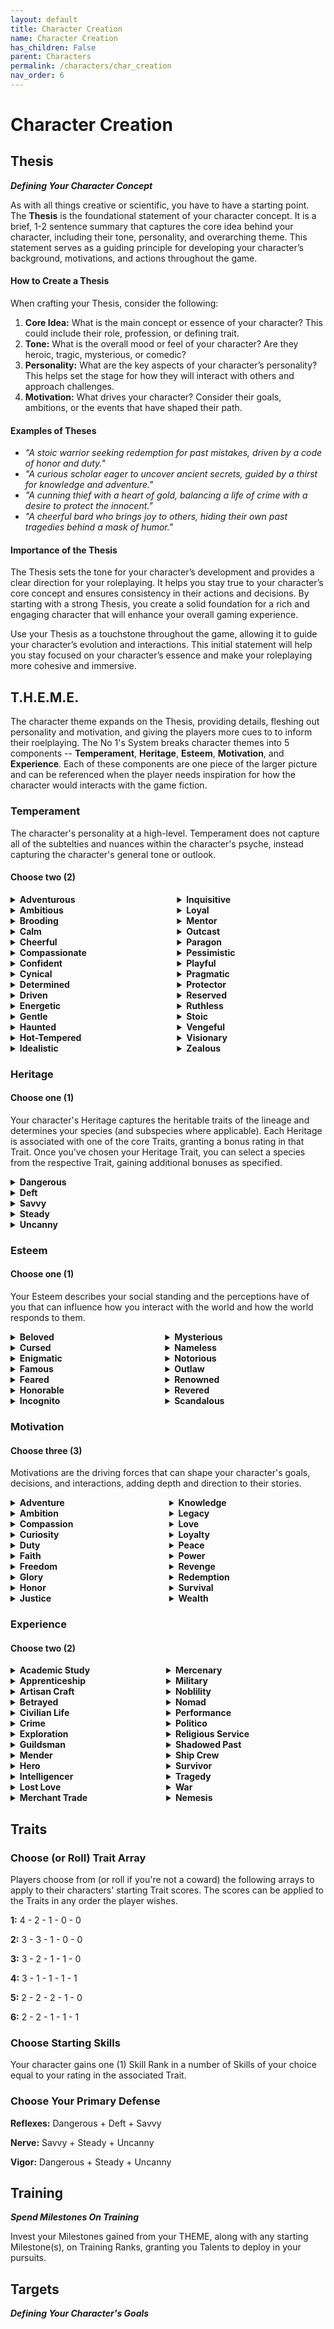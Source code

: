 ```yaml
---
layout: default
title: Character Creation
name: Character Creation
has_children: False
parent: Characters
permalink: /characters/char_creation
nav_order: 6
---
```


# Character Creation

## Thesis
***Defining Your Character Concept***

As with all things creative or scientific, you have to have a starting point. The **Thesis** is the foundational statement of your character concept. It is a brief, 1-2 sentence summary that captures the core idea behind your character, including their tone, personality, and overarching theme. This statement serves as a guiding principle for developing your character’s background, motivations, and actions throughout the game.

#### How to Create a Thesis

When crafting your Thesis, consider the following:

1. **Core Idea:** What is the main concept or essence of your character? This could include their role, profession, or defining trait.
2. **Tone:** What is the overall mood or feel of your character? Are they heroic, tragic, mysterious, or comedic?
3. **Personality:** What are the key aspects of your character’s personality? This helps set the stage for how they will interact with others and approach challenges.
4. **Motivation:** What drives your character? Consider their goals, ambitions, or the events that have shaped their path.

#### Examples of Theses

- *"A stoic warrior seeking redemption for past mistakes, driven by a code of honor and duty."*
- *"A curious scholar eager to uncover ancient secrets, guided by a thirst for knowledge and adventure."*
- *"A cunning thief with a heart of gold, balancing a life of crime with a desire to protect the innocent."*
- *"A cheerful bard who brings joy to others, hiding their own past tragedies behind a mask of humor."*

#### Importance of the Thesis

The Thesis sets the tone for your character’s development and provides a clear direction for your roleplaying. It helps you stay true to your character’s core concept and ensures consistency in their actions and decisions. By starting with a strong Thesis, you create a solid foundation for a rich and engaging character that will enhance your overall gaming experience.

Use your Thesis as a touchstone throughout the game, allowing it to guide your character’s evolution and interactions. This initial statement will help you stay focused on your character’s essence and make your roleplaying more cohesive and immersive.

## T.H.E.M.E.

The character theme expands on the Thesis, providing details, fleshing out personality and motivation, and giving the players more cues to to inform their roelplaying.  The No 1's System breaks character themes into 5 components -- **Temperament**, **Heritage**, **Esteem**, **Motivation**, and **Experience**.  Each of these components are one piece of the larger picture and can be referenced when the player needs inspiration for how the character would interacts with the game fiction.

### Temperament
The character's personality at a high-level.  Temperament does not capture all of the subtelties and nuances within the character's psyche, instead capturing the character's general tone or outlook.

#### Choose two (2)

<div class='row'>
<div class='column'>

<details>
<summary>
<strong>Adventurous</strong>
</summary>
<p>You crave excitement and new experiences, always seeking out the next adventure. Your adventurous spirit makes you bold and courageous, but it can also lead you into risky situations or make you restless.</p>
<p>Gain +1 Milestone.</p>
</details>

<details>
<summary>
<strong>Ambitious</strong>
</summary>
<p>You have a strong desire to succeed and achieve greatness. Your ambition drives you to constantly strive for improvement and excellence, but it can also lead to ruthless behavior or burnout.</p>
<p>Gain +1 Milestone.</p>
</details>

<details>
<summary>
<strong>Brooding</strong>
</summary>
<p>You are introspective and often lost in thought, with a tendency to focus on the darker aspects of life. Your brooding nature gives you depth and insight, but it can also make you seem moody or pessimistic.</p>
<p>Gain +1 Milestone.</p>
</details>

<details>
<summary>
<strong>Calm</strong>
</summary>
<p>You maintain a serene and composed demeanor, even in the face of adversity. Your calmness helps you think clearly and make rational decisions, earning you the trust and respect of others. However, your detachment can sometimes make you seem aloof or indifferent.</p>
<p>Gain +1 Milestone.</p>
</details>

<details>
<summary>
<strong>Cheerful</strong>
</summary>
<p>You have an optimistic and sunny disposition, always looking for the bright side of any situation. Your cheerfulness lifts the spirits of those around you, but some might find your relentless positivity naive or unrealistic.</p>
<p>Gain +1 Milestone.</p>
</details>

<details>
<summary>
<strong>Compassionate</strong>
</summary>
<p>You are deeply empathetic and caring, always seeking to help and support others. Your compassion makes you a beloved figure, but it can also lead you to neglect your own needs or be taken advantage of by others.</p>
<p>Gain +1 Milestone.</p>
</details>

<details>
<summary>
<strong>Confident</strong>
</summary>
<p>You have a strong belief in your abilities and judgments, always carrying yourself with assurance. Your confidence inspires others and helps you take decisive action, but it can also come off as arrogance.</p>
<p>Gain +1 Milestone.</p>
</details>

<details>
<summary>
<strong>Cynical</strong>
</summary>
<p>You have a skeptical and distrustful view of the world, always questioning others' motives. Your cynicism makes you shrewd and hard to deceive, but it can also make you seem jaded or negative.
Having seen the darker side of life, you no longer believe in the inherent goodness of people or institutions. Your cynicism makes you skeptical of others' motives and cautious in your actions. You rely on your sharp wit and keen perception to navigate through deceit and corruption.</p>
<p>Gain +1 Milestone.</p>
</details>

<details>
<summary>
<strong>Determined</strong>
</summary>
<p>You are resolute and unwavering in your goals, never giving up until you achieve what you set out to do. Your determination is inspiring, but your single-mindedness can sometimes make you inflexible or stubborn.</p>
<p>Gain +1 Milestone.</p>
</details>

<details>
<summary>
<strong>Driven</strong>
</summary>
<p>There is a particular goal or ambition that drives you relentlessly. Whether it's becoming the best at your craft, uncovering a great truth, or achieving power, this drive defines your actions. It gives you purpose and direction, but can also lead to obsession and burnout.</p>
<p>Gain +1 Milestone.</p>
</details>

<details>
<summary>
<strong>Energetic</strong>
</summary>
<p>You are full of life and vitality, always ready to take action and tackle challenges head-on. Your enthusiasm and drive inspire those around you, but your high energy can sometimes come off as impulsive or overwhelming.</p>
<p>Gain +1 Milestone.</p>
</details>

<details>
<summary>
<strong>Gentle</strong>
</summary>
<p>You are kind-hearted and mild-mannered, always treating others with kindness and respect. Your gentle nature makes you a calming presence, but it can also make you seem weak or easily taken advantage of.</p>
<p>Gain +1 Milestone.</p>
</details>

<details>
<summary>
<strong>Haunted</strong>
</summary>
<p>You are haunted by a past mistake that led to the suffering or death of innocents. This ghost from your past drives you to seek redemption, striving to right the wrongs and protect the innocent at all costs, even if it means putting yourself in harm's way.</p>
<p>Gain +1 Milestone.</p>
</details>

<details>
<summary>
<strong>Hot-Tempered</strong>
</summary>
<p>You are quick to anger and have a fiery personality. Your passion and intensity can be motivating and compelling, but your temper can lead to conflicts and rash decisions.</p>
<p>Gain +1 Milestone.</p>
</details>

<details>
<summary>
<strong>Idealistic</strong>
</summary>
<p>You hold an unwavering belief in a set of ideals or a vision for a better world. This idealism drives you to make sacrifices and take risks to bring about positive change, but it can also make you inflexible or disappointed by reality. While some see you as a beacon of hope, others might view you as naive or impractical.</p>
<p>Gain +1 Milestone.</p>
</details>

</div>
<div class='column'>

<details>
<summary>
<strong>Inquisitive</strong>
</summary>
<p>You are naturally curious and always seeking to learn more about the world around you. Your inquisitive nature drives you to explore and discover, but it can also make you nosy or distractible.</p>
<p>Gain +1 Milestone.</p>
</details>

<details>
<summary>
<strong>Loyal</strong>
</summary>
<p>You are fiercely devoted to your friends, family, and causes. Your loyalty makes you a trusted ally and dependable companion, but it can also blind you to others' faults or make you inflexible.</p>
<p>Gain +1 Milestone.</p>
</details>

<details>
<summary>
<strong>Mentor</strong>
</summary>
<p>You have a wealth of knowledge and experience, and you feel a strong duty to pass it on to others. This mentor role shapes your interactions, as you seek to guide and teach those around you. You are patient and wise, but can sometimes come across as overbearing or controlling.</p>
<p>Gain +1 Milestone.</p>
</details>

<details>
<summary>
<strong>Outcast</strong>
</summary>
<p>For reasons beyond your control, you were cast out from your community or family. This experience has made you resilient and self-reliant, but also wary of forming close ties. You constantly seek to prove your worth and find a place where you truly belong.</p>
<p>Gain +1 Milestone.</p>
</details>

<details>
<summary>
<strong>Paragon</strong>
</summary>
<p>You strive to live by a strict code of ethics or morality, seeking to be an exemplar of virtue. This pursuit of perfection influences your every decision and action. While others admire your integrity, they may also find you rigid or uncompromising.</p>
<p>Gain +1 Milestone.</p>
</details>

<details>
<summary>
<strong>Pessimistic</strong>
</summary>
<p>You tend to expect the worst and prepare for negative outcomes. Your pessimism makes you cautious and prepared for adversity, but it can also dampen morale and make you seem defeatist.</p>
<p>Gain +1 Milestone.</p>
</details>

<details>
<summary>
<strong>Playful</strong>
</summary>
<p>You have a lighthearted and mischievous nature, always looking for fun and humor in life. Your playful attitude makes you charming and entertaining, but some might find you frivolous or unreliable.</p>
<p>Gain +1 Milestone.</p>
</details>

<details>
<summary>
<strong>Pragmatic</strong>
</summary>
<p>You have a practical and realistic approach to life, always looking for the most efficient solutions. Your pragmatism makes you reliable and effective, but it can also make you seem cold or unfeeling.</p>
<p>Gain +1 Milestone.</p>
</details>

<details>
<summary>
<strong>Protector</strong>
</summary>
<p>You have a strong instinct to protect those who are weaker or in need. This protective nature often puts you in harm's way, as you are willing to sacrifice your own safety for the well-being of others. You are seen as a guardian and a champion by those you help.</p>
<p>Gain +1 Milestone.</p>
</details>

<details>
<summary>
<strong>Reserved</strong>
</summary>
<p>You are quiet and introspective, preferring to observe and reflect rather than speak out. Your reserved nature makes you a good listener and thoughtful companion, but it can also make you seem distant or unapproachable.</p>
<p>Gain +1 Milestone.</p>
</details>

<details>
<summary>
<strong>Ruthless</strong>
</summary>
<p>You hold fast to one basic rule: get the job done. You've been called cold, calculating, and brutal. Your reputation for ruthless efficiency makes your fellows wary of you. But when failure is not an option, leaders go to you first.</p>
<p>Gain +1 Milestone.</p>
</details>

<details>
<summary>
<strong>Stoic</strong>
</summary>
<p>You possess a steady and unflappable nature, enduring hardships without complaint. Your stoic attitude makes you a reliable figure in crises, but it can also make you seem distant or emotionally unavailable.</p>
<p>Gain +1 Milestone.</p>
</details>

<details>
<summary>
<strong>Vengeful</strong>
</summary>
<p>Someone or something wronged you deeply in the past, and now your life is driven by a desire for vengeance. This burning need for retribution influences your every decision, often leading you down dark and dangerous paths. You will not rest until justice, or your version of it, is served.</p>
<p>Gain +1 Milestone.</p>
</details>

<details>
<summary>
<strong>Visionary</strong>
</summary>
<p>You have a unique and far-reaching vision that sets you apart from others. This vision drives you to pursue goals that others might find impossible or impractical. Your innovative thinking and determination can lead to great achievements, but also to isolation and misunderstanding.</p>
<p>Gain +1 Milestone.</p>
</details>

<details>
<summary>
<strong>Zealous</strong>
</summary>
<p>You are fiercely devoted to a particular cause, religion, or ideology. This zealotry drives your actions and decisions, often leading you to extremes that others might shy away from. Your passion can inspire and rally others, but it can also make you inflexible and intolerant of differing views.</p>
<p>Gain +1 Milestone.</p>
</details>

</div>
</div>

### Heritage

#### Choose one (1)
Your character's Heritage captures the heritable traits of the lineage and determines your species (and subspecies where applicable).  Each Heritage is associated with one of the core Traits, granting a bonus rating in that Trait.  Once you've chosen your Heritage Trait, you can select a species from the respective Trait, gaining additional bonuses as specified.

<details>
    <summary>
        <strong>Dangerous</strong>
    </summary>
    <p>Gain +1 rating in the <em>Dangerous</em> Trait, then choose a Species.</p>
    <p><em><strong>Species:</strong></em>
        <div style="background-color: #37344f50; margin: 10px; padding: 10px;">
            <strong>Aviar <em>(Birdfolk)</em> &mdash; </strong>
            <br><em>You are known for your keen vision, agility, and aerial prowess. Your people serve as messengers, scouts, and aerial warriors.  Aviar communities are found in high places, such as mountains and tall trees, maintaining a strong connection to the sky and nature.</em>
            <p>Gain +1 Skill Rank in Perceive.  You gain the ability to *Fly* keyword.</p>
        </div>
        <div style="background-color: #37344f50; margin: 10px; padding: 10px;">
            <strong>Devilspawn &mdash; </strong>
            <p><em>Generations of persecution have left your people scattered and few.  Most people distrust your infernal heritage. Gnomes and dwarves might greet you with violence.</em></p>
            <p><strong>Choose one (1):</strong> Gain +1 Skill Rank in Bellor, Deceive, Destroy, Inferno, Lead, Mori, or Persuade.</p>
        </div>
        <div style="background-color: #37344f50; margin: 10px; padding: 10px;">
            <strong>Dwarf &mdash; </strong>
            <p><em>You seek the glory and fortune stolen from your forebearers.  Many will assume your motives are only for profit.  Humans will expect you are looking for a fight.</em></p>
            <p><strong>Choose one (1):</strong> Gain +1 Skill Rank in Caft, Endure, History, Insight, Grapple, or Strike.</p>
        </div>
        <div style="background-color: #37344f50; margin: 10px; padding: 10px;">
            <strong>Elf &mdash; </strong>
            <p><em>You travel across lands previously ruled by your race’s once great empire, now shattered by civil war.  You will often be denigrated as slaver and warmonger by other folk.</em>
            <br><em>Dangerous Subspecies</em>:</p>
            <div style='background-color: #211f2b50; margin: 10px; padding: 10px;'>
                <strong>Sereg-ar <em>(Blood Elf)</em></strong>
                <br><em>Blood Elves, or Sereg-ar, commune with ancient spirits, practice forbidden blood rites, and are rumored to revel in savaging of other mortalkin.  They mostly dwell now in arcane fortresses deep in the jungles of Xos.</em>
                <p><strong>Choose one (1):</strong> Gain +1 Skill Rank in Cosmology, Sangui, Shoot, Stealth, Strike, Survival, Tumble, or Plaga.</p>
            </div>
            <div height=5px></div>
            <div style='background-color: #211f2b50; margin: 10px; padding: 10px;'>
                <strong>Irun-ar <em>(Dune Elf)</em></strong>
                <br><em>Dune Elves, the Irun-ar, possess an unmatched endurance and adaptability in harsh desert environments and use sand, wind and fire to their advantage.  Those Irun-ar still loyal to elven nobility serve Pharaoh Anok Sabé of Kemreit, who rules over the desert kingdom eternally.</em>
                <p><strong>Choose one (1):</strong> Gain +1 Skill Rank in Endure, Inferno, Martial Arts, Shoot, Strike, Survival, or Resist.</p>
            </div>
            <div height=5px></div>
            <div style='background-color: #211f2b50; margin: 10px; padding: 10px;'>
                <strong>Ithindi <em>(Grey Elf)</em></strong>
                <br><em>Grey Elves, the Ithindi, are unparalleled in combat among the elves.  They served as the elven empire’s right hand for generations and revel in the throes of martial conflict.  Disavowing the empire, the Ithindi serve as sellswords across Aerdth and often seek battle against other elves.</em>
                <p><strong>Choose one (1):</strong> Gain +1 Skill Rank in Exert, Intimidate, Shoot, Stealth, Strike, or Tactics.</em></p>
            </div>
            <div height=5px></div>
            <div style='background-color: #211f2b50; margin: 10px; padding: 10px;'>
                <strong>Hravani <em>(Wild Elf)</em></strong>
                <br><em>Hravani, known as Wild Elves, are fierce and unconquerable, attuned with the untamed spirits of the wilderness. They are brutal protectors of the habitats they call home and embrace the primal aspects of life.</em>
                <p><strong>Choose one (1):</strong> Gain +1 Skill Rank in Exert, Intimidate, Shoot, Stealth, Strike, Survival, or Perceive.</p>
            </div>
        </div>
        <div style="background-color: #37344f50; margin: 10px; padding: 10px;">
            <strong>Felinar <em>(Catfolk)</em> &mdash; </strong>
            <p><em>The Felinar are a proud and diverse species of cat-like humanoids, known for their agility, strength, and keen senses. They are divided into various subspecies, each with distinct characteristics and cultural traits.
            <br>Dangerous Subspecies</em>:</p>
            <div style='background-color: #211f2b50; margin: 10px; padding: 10px;'>
                <strong>Leino</strong>
                <br><em>Lion men and women, known for their wisdom and warrior spirit.</em>
                <p><strong>Choose one (1):</strong> Gain +1 Skill Rank in Endure, Insight, Intimidate, Lead, Strike, or Tactics.</p>
            </div>
            <div height=5px></div>
            <div style='background-color: #211f2b50; margin: 10px; padding: 10px;'>
                <strong>Tigon</strong>
                <br><em>Tiger warriors and hunters, fierce and savage in battle.</em>
                <p><strong>Choose one (1):</strong> Gain +1 Skill Rank in Exert, Shoot, Stealth, Strike, Tactics, or Tumble.</p>
            </div>
        </div>
        <div style="background-color: #37344f50; margin: 10px; padding: 10px;">
            <strong>Human &mdash; </strong>
            <p><em>Your people are more versatile and adaptable than any other species.  Other folk look to you to combat the growing chaos, but the strength of the humans is faltering in this late age.</em></p>
            <p>Gain +1 rating in one other Trait of your choice.</p>
        </div>
        <div style="background-color: #37344f50; margin: 10px; padding: 10px;">
            <strong>Jätti &mdash; </strong>
            <p><em>Towering over most other humanoid races, you possess the immense strength and resilience of your giant ancestors, coupled with the adaptability and ingenuity of your human heritage.</em></p>
            <p><strong>Choose one (1):</strong> Gain +1 Skill Rank in Composure, Endure, Exert, Focus, Grapple, Strike, or Tellus.</p>
        </div>
        <div style="background-color: #37344f50; margin: 10px; padding: 10px;">
            <strong>Orc &mdash; </strong>
            <p><em>Your kind are fierce and resilient known for their strength, combat prowess, and tribal cultures. You value honor and bravery, often living in close-knit clans that emphasize warrior traditions and survival in harsh environments.</em></p>
            <p><strong>Choose one (1):</strong> Gain +1 Skill Rank in Destroy, Exert, Grapple, Navigate, Strike, Survival, or Tactics.</p>
        </div>
        <div style="background-color: #37344f50; margin: 10px; padding: 10px;">
            <strong>Quarry-Breed <em>(Half-orc)</em>&mdash; </strong>
            <p><em>Bred by the Elves to be hunted for sport, your people are feared for their brutal nature.  Other species will avoid and not understand you.  Elves will despise you.</em></p>
            <p>Gain +1 Skill Rank in Exert, Perceive, Strike, or Survival.  When you Strike a target in melee combat, add +1d4 Bonus Hits to the result set.</p>
        </div>
    </p>
</details>

<details>
    <summary>
        <strong>Deft</strong>
    </summary>
    <p>Gain +1 rating in the <em>Deft</em> Trait.</p>
        <p><em><strong>Species:</strong></em>
        <div style="background-color: #37344f50; margin: 10px; padding: 10px;">
            <strong>Dragonkin &mdash; </strong>
            <p><em>Fierce scaled creatures created by the ancient dragon tyrants.  You will be met with suspicion and hostility for your ancestor’s allegiance.</em></p>
            <p><strong>Choose one (1):</strong> Gain +1 Skill Rank in Bellor, Deceive, Destroy, Inferno, Lead, Mori, or Persuade.</p>
        </div>
        <div style="background-color: #37344f50; margin: 10px; padding: 10px;">
            <strong>Dwarf &mdash; </strong>
            <p><em>You seek the glory and fortune stolen from your forebearers.  Many will assume your motives are only for profit.  Humans will expect you are looking for a fight.</em></p>
            <p><strong>Choose one (1):</strong> Gain +1 Skill Rank in Caft, Endure, History, Insight, Grapple, or Strike.</p>
        </div>
        <div style="background-color: #37344f50; margin: 10px; padding: 10px;">
            <strong>Elf &mdash; </strong>
            <p><em>You travel across lands previously ruled by your race’s once great empire, now shattered by civil war.  You will often be denigrated as slaver and warmonger by other folk.</em>
            <br><em>Deft Subspecies</em>:</p>
            <div style='background-color: #211f2b50; margin: 10px; padding: 10px;'>
                <strong>Nhul-ar <em>(Dark Elf)</em></strong>
                <br><em>Dark Elves, the Nhul-ar, dwell in the shadows under the surface world, embracing the enigmatic nature of darkness. Skilled infiltrators and stealthy assassins, they value secrecy and autonomy, often seeking to protect their kind from the world above.</em>
                <p><strong>Choose one (1):</strong> Gain +1 Skill Rank in Deceive, Legerdemain, Mori, Nox, Shoot, Stealth, Strike, or Perceive.</p>
            </div>
            <div height=5px></div>
            <div style='background-color: #211f2b50; margin: 10px; padding: 10px;'>
                <strong>Dwin-ar <em>(Frost Elf)</em></strong>
                <br><em>The Frost Elves, or Dwin-ar, are spies and arcanists, acting historically as assassins and infiltrators for the elven empire.  Not seen in great numbers since before the Corruptor’s war, the Dwin-ari forged their frozen realm of Kor behind the impenetrable Hoarfrost Veil.</em>
                <p><strong>Choose one (1):</strong> Gain +1 Skill Rank in Deceive, Insight, Mori, Rime, Shoot, Stealth, or Strike.</p>
            </div>
            <div height=5px></div>
            <div style='background-color: #211f2b50; margin: 10px; padding: 10px;'>
                <strong>Vallinde <em>(High Elf)</em></strong>
                <br><em>The Vallinde, also known as High Elves, are the noble and regal leaders of elven society. They excel in  harnessing the power of light and celestial energies. With a deep reverence for their ancient heritage, they hold the mantle of leadership and wisdom, guiding the other subraces in times of need.</em>
                <p><strong>Choose one (1):</strong> Gain +1 Skill Rank in Aether, Composure, Cosmology, History, Insight, Intuit, Lead, Lux, Ordi, Persuade, Shoot, Strike, or Tactics.</p>
            </div>
            <div height=5px></div>
            <div style='background-color: #211f2b50; margin: 10px; padding: 10px;'>
                <strong>Ranor <em>(Moon Elf)</em></strong>
                <br><em>Moon Elves, the Ranor, hold mastery over the Nights Form, gaining power from hidden lore and mysteries of the encroaching night.  With an affinity for magic and mysticism, they are skilled enchanters and guardians of ancient moonlit secrets. Their elegant beauty and enchanting aura make them renowned diplomats and scholars.</em>
                <p><strong>Choose one (1):</strong> Gain +1 Skill Rank in Aether, Bellor, Composure, Cosmology, Craft, Deceive, Insight, Lead, Lux, Research, Shoot, Strike, or Tactics.</p>
            </div>
            <div height=5px></div>
            <div style='background-color: #211f2b50; margin: 10px; padding: 10px;'>
                <strong>Vey-ar <em>(Sea Elf)</em></strong>
                <br><em>Sea Elves, the Vey-ar, hare gifted with the ability to breathe underwater and command the tides. They are skilled navigators and explorers of the vast oceans, though most of their number were lost searching for uncharted shores beyond the horizons of Aerdth.</em>
                <p><strong>Choose one (1):</strong> Gain +1 Skill Rank in Exert, History, Navigate, Operate, Strike, Survival, Tactics, or Torrent.</p>
            </div>
            <div height=5px></div>
            <div style='background-color: #211f2b50; margin: 10px; padding: 10px;'>
                <strong>Telun-ar <em>(Sky Elf)</em></strong>
                <br><em>Sky Elves, or Telun-ar, are agile and graceful beings, riding the winds and navigating the skies with ease. Their connection to the air makes them skilled aerial warriors and explorers of the boundless sky.  They are mostly extinct in the modern age, having died in the conquest of Kviol and the quest to extinguish the Flame of Affliction.</em>
                <p><strong>Choose one (1):</strong> Gain +1 Skill Rank in Bellor, Insight, Operate, Ordi, Perceive, Shoot, Stealth, Strike, Squall, Survival, or Tempest.</p>
            </div>
            <div height=5px></div>
            <div style='background-color: #211f2b50; margin: 10px; padding: 10px;'>
                <strong>Erynor <em>(Wood Elf)</em></strong>
                <br><em>Erynor, the Wood Elves, are deeply attuned to the natural world. They live harmoniously within lush woodlands, where their keen senses and agility make them exceptional hunters and guardians of nature. Their bond with the wilderness is strong, and they revere the spirits of the forest.</em>
                <p><strong>Choose one (1):</strong> Gain +1 Skill Rank in Intimidate, Perceive, Phylla, Shoot, Stealth, Strike, Survival, Tellus, or Tumble.</p>
            </div>
        </div>
        <div style="background-color: #37344f50; margin: 10px; padding: 10px;">
            <strong>Felinar <em>(Catfolk)</em> &mdash; </strong>
            <p><em>The Felinar are a proud and diverse species of cat-like humanoids, known for their agility, strength, and keen senses. They are divided into various subspecies, each with distinct characteristics and cultural traits.</em>
            <br><em>Dangerous Subspecies</em>:</p>
            <div style='background-color: #211f2b50; margin: 10px; padding: 10px;'>
                        <strong>Tigon</strong>
                        <br><em>Tiger warriors and hunters, fierce and savage in battle.</em>
                        <p><strong>Choose one (1):</strong> Gain +1 Skill Rank in Exert, Shoot, Stealth, Strike, Tactics, or Tumble.</p>
            </div>
            <div height=5px></div>
            <div style='background-color: #211f2b50; margin: 10px; padding: 10px;'>
                        <strong>Lynari</strong>
                        <br><em>A mix of puma, panther, jaguar, and leopard traits, agile and stealthy.</em>
                        <p><strong>Choose one (1):</strong> Gain +1 Skill Rank in Deceive, Legerdemain, Martial Arts, Perceive, Shoot, Stealth, Strike, Throw, or Tumble.</p>
            </div>
        </div>
        <div style="background-color: #37344f50; margin: 10px; padding: 10px;">
            <strong>Goblin &mdash; </strong>
            <p><em>Known for you ingenuity and resourcefulness, Goblins excel in tinkering and trade, and often more ilicit activities.</em></p>
            <p><strong>Choose one (1):</strong> Gain +1 Skill Rank in Craft, Deceive, Implements, Legerdemain, Shoot, or Stealth.</p>
        </div>
        <div style="background-color: #37344f50; margin: 10px; padding: 10px;">
            <strong>Gnome &mdash; </strong>
            <p><em>A history of near extinction has nurtured a desire to live life to the fullest.  Your curiosity and daring nature often make other folk wary of your motives.</em></p>
            <p><strong>Choose one (1):</strong> Gain +1 Skill Rank in Analyze, Cosmology, Craft, Implements, Legerdemain, Mentis, Research, or Shoot.</p>
        </div>
        <div style="background-color: #37344f50; margin: 10px; padding: 10px;">
            <strong>Half-elf &mdash; </strong>
            <p><em>You are the offspring of elves and humans, living in the margins of both societies.  You possess a unique blend of traits from both parent races, often inheriting the grace and longevity of elves combined with the resilience and versatility of humans.  Humans will assume you are an elf spy, while elves will think of you as a bastard.</em></p>
            <p><strong>Choose one (1):</strong> Gain +1 Skill Rank in Current Events, Focus, Perceive, Persuade, Shoot, Stealth, Strike, Tactics, or Tumble.</p>
        </div>
        <div style="background-color: #37344f50; margin: 10px; padding: 10px;">
            <strong>Human &mdash; </strong>
            <p><em>Your people are more versatile and adaptable than any other species.  Other folk look to you to combat the growing chaos, but the strength of the humans is faltering in this late age.</em></p>
            <p>Gain +1 rating in one other Trait of your choice.</p>
        </div>
        <div style="background-color: #37344f50; margin: 10px; padding: 10px;">
            <strong>Halfling &mdash; </strong>
            <p><em>You are stout hearted and jovial.  Most people do not take as seriously as you might deserve, and sometimes that works out in your favor.</em></p>
        </div>
        <div style="background-color: #37344f50; margin: 10px; padding: 10px;">
            <strong>Skiv <em>(Ratfolk)</em> &mdash; </strong>
            <p><em>You are cunning and resourceful, known for your ability to thrive in any environment.  Your kind make excellent spies, thieves, and survivalists.</em></p>
            <p><strong>Choose one (1):</strong> Gain +1 Skill Rank in Deceive, Legerdemain, Luck, Perceive, Plaga, or Stealth.</p>
        </div>
    </p>
</details>

<details>
    <summary>
        <strong>Savvy</strong>
    </summary>
    <p>Gain +1 rating in the <em>Savvy</em> Trait.</p>
    <p><em><strong>Species:</strong></em>
        <div style="background-color: #37344f50; margin: 10px; padding: 10px;">
            <strong>Aviar <em>(Birdfolk)</em> &mdash; </strong>
            <p><em>You are known for your keen vision, agility, and aerial prowess. Your people serve as messengers, scouts, and aerial warriors.  Aviar communities are found in high places, such as mountains and tall trees, maintaining a strong connection to the sky and nature.</em></p>
            <p>Gain +1 Skill Rank in Perceive.  You gain the ability to *Fly*, which allows you to Shift to Move Out of Your Current Zone vertically.</p>
        </div>
        <div style="background-color: #37344f50; margin: 10px; padding: 10px;">
            <strong>Devilspawn &mdash; </strong>
            <p><em>Generations of persecution have left your people scattered and few.  Most people distrust your infernal heritage. Gnomes and dwarves might greet you with violence.</em></p>
            <p><strong>Choose one (1):</strong> Gain +1 Skill Rank in Bellor, Deceive, Destroy, Inferno, Lead, Mori, or Persuade.</p>
        </div>
        <div style="background-color: #37344f50; margin: 10px; padding: 10px;">
            <strong>Dwarf &mdash; </strong>
            <p><em>You seek the glory and fortune stolen from your forebearers.  Many will assume your motives are only for profit.  Humans will expect you are looking for a fight.</em></p>
            <p><strong>Choose one (1):</strong> Gain +1 Skill Rank in Caft, Endure, History, Insight, Grapple, or Strike.</p>
        </div>
        <div style="background-color: #37344f50; margin: 10px; padding: 10px;">
            <strong>Elf &mdash; </strong>
            <p><em>You travel across lands previously ruled by your race’s once great empire, now shattered by civil war.  You will often be denigrated as slaver and warmonger by other folk.</em>
            <br><em>Savvy Subspecies</em>:</p>
            <div style='background-color: #211f2b50; margin: 10px; padding: 10px;'>
                <strong>Nhul-ar <em>(Dark Elf)</em></strong>
                <br><em>Dark Elves, the Nhul-ar, dwell in the shadows under the surface world, embracing the enigmatic nature of darkness. Skilled infiltrators and stealthy assassins, they value secrecy and autonomy, often seeking to protect their kind from the world above.</em>
                <p><strong>Choose one (1):</strong> Gain +1 Skill Rank in Deceive, Legerdemain, Mori, Nox, Shoot, Stealth, Strike, or Perceive.</p>
            </div>
            <div height=5px></div>
            <div style='background-color: #211f2b50; margin: 10px; padding: 10px;'>
                <strong>Dwin-ar <em>(Frost Elf)</em></strong>
                <br><em>Frost Elves, or Dwin-ar, are spies and arcanists, acting historically as assassins and infiltrators for the elven empire.  Not seen in great numbers since before the Corruptor’s war, the Dwin-ari forged their frozen realm of Kor behind the impenetrable Hoarfrost Veil.</em>
                <p><strong>Choose one (1):</strong> Gain +1 Skill Rank in Deceive, Insight, Mori, Rime, Shoot, Stealth, or Strike.</p>
            </div>
            <div height=5px></div>
            <div style='background-color: #211f2b50; margin: 10px; padding: 10px;'>
                <strong>Vallinde <em>(High Elf)</em></strong>
                <br><em>The Vallinde, also known as High Elves, are the noble and regal leaders of elven society. They excel in mastery of Dawns and Stars, harnessing the power of light and celestial energies. With a deep reverence for their ancient heritage, they hold the mantle of leadership and wisdom, guiding the other subraces in times of need.</em>
                <p><strong>Choose one (1):</strong> Gain +1 Skill Rank in Aether, Composure, Cosmology, History, Insight, Intuit, Lead, Lux, Ordi, Persuade, Shoot, Strike, or Tactics.</p>
            </div>
            <div height=5px></div>
            <div style='background-color: #211f2b50; margin: 10px; padding: 10px;'>
                <strong>Ranor <em>(Moon Elf)</em></strong>
                <br><em>Moon Elves, the Ranor, gain power from hidden lore and mysteries of the encroaching night.  With an affinity for magic and mysticism, they are skilled enchanters and guardians of ancient moonlit secrets. Their elegant beauty and enchanting aura make them renowned diplomats and scholars.</em>
                <p><strong>Choose one (1):</strong> Gain +1 Skill Rank in Aether, Bellor, Composure, Cosmology, Craft, Deceive, Insight, Lead, Lux, Research, Shoot, Strike, or Tactics.</p>
            </div>
            <div height=5px></div>
            <div style='background-color: #211f2b50; margin: 10px; padding: 10px;'>
                <strong>Oror <em>(Sun Elf)</em></strong>
                <br><em>Sun Elves, or Oror, are radiant beings adept at manipulating solar energies and have a profound connection to the light of Aedrth’s suns. Known for their intellectual pursuits and artistic finesse, they are keepers of ancient knowledge and custodians of their rich cultural heritage.</em>
                <p><strong>Choose one (1):</strong> Gain +1 Skill Rank in Bellor, Cosmology, Deceive, Destroy, Inferno, Lux, Lead, Perceive, or Persuade.</p>
            </div>
            <div height=5px></div>
            <div style='background-color: #211f2b50; margin: 10px; padding: 10px;'>
                <strong>Ehelnor <em>(Star Elf)</em></strong>
                <br><em>Star Elves, the Ehelnor, possess an innate connection to the Cosm, using celestial energies to peer into the mysteries of distant stars. With a keen sense of destiny, they often serve as prophets, guiding their people with visions of the future.  They largely reside in the plane of Sideria and are rarely seen within the material plane of Aerdth.</em>
                <p><strong>Choose one (1):</strong> Gain +1 Skill Rank in Bellor, Deceive, Destroy, Inferno, Lead, Mori, or Persuade.</p>
            </div>
            <div height=5px></div>
            <div style='background-color: #211f2b50; margin: 10px; padding: 10px;'>
                <strong>Telun-ar <em>(Sky Elf)</em></strong>
                <br><em>Sky Elves, or Telun-ar, are agile and graceful beings, riding the winds and navigating the skies with ease. Their connection to the air makes them skilled aerial warriors and explorers of the boundless sky.  They are mostly extinct in the modern age, having died in the conquest of Kviol and the quest to extinguish the Flame of Affliction.</em>
                <p><strong>Choose one (1):</strong> Gain +1 Skill Rank in Bellor, Insight, Operate, Ordi, Perceive, Shoot, Stealth, Strike, Squall, Survival, or Tempest.</p>
            </div>
        </div>
        <div style="background-color: #37344f50; margin: 10px; padding: 10px;">
            <strong>Goblin &mdash; </strong>
            <p><em>Known for you ingenuity and resourcefulness, Goblins excel in tinkering and trade, and often more ilicit activities.</em></p>
            <p><strong>Choose one (1):</strong> Gain +1 Skill Rank in Craft, Deceive, Implements, Legerdemain, Shoot, or Stealth.</p>
        </div>
        <div style="background-color: #37344f50; margin: 10px; padding: 10px;">
            <strong>Gnome &mdash; </strong>
            <p><em>A history of near extinction has nurtured a desire to live life to the fullest.  Your curiosity and daring nature often make other folk wary of your motives.</em></p>
            <p><strong>Choose one (1):</strong> Gain +1 Skill Rank in Analyze, Cosmology, Craft, Implements, Legerdemain, Mentis, Research, or Shoot.</p>
        </div>
        <div style="background-color: #37344f50; margin: 10px; padding: 10px;">
            <strong>Half-elf &mdash; </strong>
            <p><em>You are the offspring of elves and humans, living in the margins of both societies.  You possess a unique blend of traits from both parent races, often inheriting the grace and longevity of elves combined with the resilience and versatility of humans.  Humans will assume you are an elf spy, while elves will think of you as a bastard.</em></p>
            <p><strong>Choose one (1):</strong> Gain +1 Skill Rank in Current Events, Focus, Perceive, Persuade, Shoot, Stealth, Strike, Tactics, or Tumble.</p>
        </div>
        <div style="background-color: #37344f50; margin: 10px; padding: 10px;">
            <strong>Human &mdash; </strong>
            <p><em>Your people are more versatile and adaptable than any other species.  Other folk look to you to combat the growing chaos, but the strength of the humans is faltering in this late age.</em></p>
            <p>Gain +1 rating in one other Trait of your choice.</p>
        </div>
        <div style="background-color: #37344f50; margin: 10px; padding: 10px;">
            <strong>Serafaed &mdash; </strong>
            <p><em>You are born from the union of Seraf and humans, or through the divine blessings of celestial beings. You carry the ethereal beauty and grace of your celestial ancestry, coupled with the resilience and versatility of your mortal existence.</em></p>
            <p></p>
        </div>
    </p>
</details>

<details>
    <summary>
        <strong>Steady</strong>
    </summary>
    <p>Gain +1 rating in the <em>Steady</em> Trait.</p>
    <p><em><strong>Species:</strong></em>
        <div style="background-color: #37344f50; margin: 10px; padding: 10px;">
            <strong>Dwarf &mdash; </strong>
            <p><em>You seek the glory and fortune stolen from your forebearers.  Many will assume your motives are only for profit.  Humans will expect you are looking for a fight.</em></p>
            <p><strong>Choose one (1):</strong> Gain +1 Skill Rank in Caft, Endure, History, Insight, Grapple, or Strike.</p>
        </div>
        <div style="background-color: #37344f50; margin: 10px; padding: 10px;">
            <strong>Elf &mdash; </strong>
            <p><em>You travel across lands previously ruled by your race’s once great empire, now shattered by civil war.  You will often be denigrated as slaver and warmonger by other folk.</em>
            <br><em>Steady Subspecies</em>:</p>
            <div style='background-color: #211f2b50; margin: 10px; padding: 10px;'>
                <strong>Vallinde <em>(High Elf)</em></strong>
                <br><em>The Vallinde, also known as High Elves, are the noble and regal leaders of elven society. They excel in mastery of Dawns and Stars, harnessing the power of light and celestial energies. With a deep reverence for their ancient heritage, they hold the mantle of leadership and wisdom, guiding the other subraces in times of need.</em>
                <p><strong>Choose one (1):</strong> Gain +1 Skill Rank in Aether, Composure, Cosmology, History, Insight, Intuit, Lead, Lux, Ordi, Persuade, Shoot, Strike, or Tactics.</p>
            </div>
            <div height=5px></div>
            <div style='background-color: #211f2b50; margin: 10px; padding: 10px;'>
                <strong>Miurdan <em>(Mountain  Elf)</em></strong>
                <br><em>Mountain Elves, the Miurdan, have an affinity and influence over stone, soil, and metals. In their solitary mountain realms, they are adept builders and formidable warriors, forging great fortresses and using elemental powers to defend their territories.</em>
                <p><strong>Choose one (1):</strong> Gain +1 Skill Rank in History, Insight, Lead, Ordi, Perceive, Research, Shoot, Strike, Survival, or Tellus.</p>
            </div>
            <div height=5px></div>
            <div style='background-color: #211f2b50; margin: 10px; padding: 10px;'>
                <strong>Vey-ar <em>(Sea Elf)</em></strong>
                <br><em>Sea Elves, the Vey-ar, hare gifted with the ability to breathe underwater and command the tides. They are skilled navigators and explorers of the vast oceans, though most of their number were lost searching for uncharted shores beyond the horizons of Aerdth.</em>
                <p><strong>Choose one (1):</strong> Gain +1 Skill Rank in Exert, History, Navigate, Operate, Strike, Survival, Tactics, or Torrent.</p>
            </div>
            <div height=5px></div>
            <div style='background-color: #211f2b50; margin: 10px; padding: 10px;'>
                <strong>Telun-ar <em>(Sky Elf)</em></strong>
                <br><em>>Sky Elves, or Telun-ar, are agile and graceful beings, riding the winds and navigating the skies with ease. Their connection to the air makes them skilled aerial warriors and explorers of the boundless sky.  They are mostly extinct in the modern age, having died in the conquest of Kviol and the quest to extinguish the Flame of Affliction.</em>
                <p><strong>Choose one (1):</strong> Gain +1 Skill Rank in Bellor, Insight, Operate, Ordi, Perceive, Shoot, Stealth, Strike, Squall, Survival, or Tempest.</p>
            </div>
            <div height=5px></div>
            <div style='background-color: #211f2b50; margin: 10px; padding: 10px;'>
                <strong>Erynor <em>(Wood Elf)</em></strong>
                <br><em>Erynor, the Wood Elves, are deeply attuned to the natural world. They live harmoniously within lush woodlands, where their keen senses and agility make them exceptional hunters and guardians of nature. Their bond with the wilderness is strong, and they revere the spirits of the forest.</em>
                <p><strong>Choose one (1):</strong> Gain +1 Skill Rank in Intimidate, Perceive, Phylla, Shoot, Stealth, Strike, Survival, Tellus, or Tumble.</p>
            </div>
        </div>
        <div style="background-color: #37344f50; margin: 10px; padding: 10px;">
            <strong>Felinar <em>(Catfolk)</em> &mdash; </strong>
            <p><em>The Felinar are a proud and diverse species of cat-like humanoids, known for their agility, strength, and keen senses. They are divided into various subspecies, each with distinct characteristics and cultural traits.</em>
            <br><em>Dangerous Subspecies</em>:</p>
                <div style='background-color: #211f2b50; margin: 10px; padding: 10px;'>
                    <strong>Leino</strong>
                    <br><em>Lion men and women, known for their wisdom and warrior spirit.</em>
            </div>
        </div>
        <div style="background-color: #37344f50; margin: 10px; padding: 10px;">
            <strong>Human &mdash; </strong>
            <p><em>Your people are more versatile and adaptable than any other species.  Other folk look to you to combat the growing chaos, but the strength of the humans is faltering in this late age.</em></p>
            <p>Gain +1 rating in one other Trait of your choice.</p>
        </div>
        <div style="background-color: #37344f50; margin: 10px; padding: 10px;">
            <strong>Jätti &mdash; </strong>
            <p><em>Towering over most other humanoid races, you possess the immense strength and resilience of your giant ancestors, coupled with the adaptability and ingenuity of your human heritage.</em></p>
            <p><strong>Choose one (1):</strong> Gain +1 Skill Rank in Composure, Endure, Exert, Focus, Grapple, Strike, or Tellus.</p>
        </div>
    </p>
</details>

<details>
<summary>
<strong>Uncanny</strong>
</summary>
    <p>Gain +1 rating in the <em>Uncanny</em> Trait.</p>
    <p><em><strong>Species:</strong></em>
        <div style="background-color: #37344f50; margin: 10px; padding: 10px;">
            <strong>Devilspawn &mdash; </strong>
            <p><em>Generations of persecution have left your people scattered and few.  Most people distrust your infernal heritage. Gnomes and dwarves might greet you with violence.</em></p>
            <p><strong>Choose one (1):</strong> Gain +1 Skill Rank in Bellor, Deceive, Destroy, Inferno, Lead, Mori, or Persuade.</p>
        </div>
        <div style="background-color: #37344f50; margin: 10px; padding: 10px;">
            <strong>Elf &mdash; </strong>
            <p><em>You travel across lands previously ruled by your race’s once great empire, now shattered by civil war.  You will often be denigrated as slaver and warmonger by other folk.</em>
            <br><em>Uncanny Subspecies</em>:</p>
                <div style='background-color: #211f2b50; margin: 10px; padding: 10px;'>
                    <strong>Sereg-ar <em>(Blood Elf)</em></strong>
                    <br><em>Blood Elves, or Sereg-ar, commune with ancient spirits, practice forbidden blood rites, and are rumored to revel in savaging of other mortalkin.  They mostly dwell now in arcane fortresses deep in the jungles of Xos.</em>
                    <p><strong>Choose one (1):</strong> Gain +1 Skill Rank in Cosmology, Sangui, Shoot, Stealth, Strike, Survival, Tumble, or Plaga.</p>
                </div>
                <div height=5px></div>
                <div style='background-color: #211f2b50; margin: 10px; padding: 10px;'>
                    <strong>Nhul-ar <em>(Dark Elf)</em></strong>
                    <br><em>Dark Elves, the Nhul-ar, dwell in the shadows under the surface world, embracing the enigmatic nature of darkness. Skilled infiltrators and stealthy assassins, they value secrecy and autonomy, often seeking to protect their kind from the world above.</em>
                    <p><strong>Choose one (1):</strong> Gain +1 Skill Rank in Deceive, Legerdemain, Mori, Nox, Shoot, Stealth, Strike, or Perceive.</p>
                </div>
                <div height=5px></div>
                <div style='background-color: #211f2b50; margin: 10px; padding: 10px;'>
                    <strong>Ranor <em>(Moon Elf)</em></strong>
                    <br><em>Moon Elves, the Ranor, hold mastery over the Nights Form, gaining power from hidden lore and mysteries of the encroaching night.  With an affinity for magic and mysticism, they are skilled enchanters and guardians of ancient moonlit secrets. Their elegant beauty and enchanting aura make them renowned diplomats and scholars.</em>
                    <p><strong>Choose one (1):</strong> Gain +1 Skill Rank in Aether, Bellor, Composure, Cosmology, Craft, Deceive, Insight, Lead, Lux, Research, Shoot, Strike, or Tactics.</p>
                </div>
                <div height=5px></div>
                <div style='background-color: #211f2b50; margin: 10px; padding: 10px;'>
                    <strong>Oror <em>(Sun Elf)</em></strong>
                    <br><em>Sun Elves, or Oror, are radiant beings adept at manipulating solar energies and have a profound connection to the light of Aedrth’s suns. Known for their intellectual pursuits and artistic finesse, they are keepers of ancient knowledge and custodians of their rich cultural heritage.</em>
                    <p><strong>Choose one (1):</strong> Gain +1 Skill Rank in Bellor, Cosmology, Deceive, Destroy, Inferno, Lux, Lead, Perceive, or Persuade.</p>
                </div>
                <div height=5px></div>
                <div style='background-color: #211f2b50; margin: 10px; padding: 10px;'>
                    <strong>Sieluni  <em>(Soul Elf)</em></strong>
                    <br><em>Soul Elves, or Sieluni, possess a deep connection to the spirits of the Cosm. They are dreamwalkers, able to traverse the realm of dreams and unlock hidden truths. They possess unique abilities to connect with the ethereal realm, often taking prolonged pilgrimages into the ghostly planes communing with the dead.  They serve as spiritual guides and are often healers, providing solace and wisdom to their kin.  Despite this powerful affinity, their connection to the spirit realms leaves them untrusted by most, even their elven kin.</em>
                    <p><strong>Choose one (1):</strong> Gain +1 Skill Rank in Compsure, Cosmology, History, Insight, Intuit, Luck, Mori, Nihil, Plaga, Tempor, or Vivus.</p>
            </div>
        </div>
        <div style="background-color: #37344f50; margin: 10px; padding: 10px;">
            <strong>Half-elf &mdash; </strong>
            <p><em>You are the offspring of elves and humans, living in the margins of both societies.  You possess a unique blend of traits from both parent races, often inheriting the grace and longevity of elves combined with the resilience and versatility of humans.  Humans will assume you are an elf spy, while elves will think of you as a bastard.</em></p>
            <p><strong>Choose one (1):</strong> Gain +1 Skill Rank in Current Events, Focus, Perceive, Persuade, Shoot, Stealth, Strike, Tactics, or Tumble.</p>
        </div>
        <div style="background-color: #37344f50; margin: 10px; padding: 10px;">
            <strong>Serafaed &mdash; </strong>
            <p><em>You are born from the union of Seraf and humans, or through the divine blessings of celestial beings. You carry the ethereal beauty and grace of your celestial ancestry, coupled with the resilience and versatility of your mortal existence.</em></p>
            <p></p>
        </div>
    </p>
</details>

### Esteem

#### Choose one (1)
Your Esteem describes your social standing and the perceptions have of you that can influence how you interact with the world and how the world responds to them.

<div class='row'>
<div class='column'>

<details>
<summary>
<strong>Beloved</strong>
</summary>
<p>You are adored by many for your kindness, generosity, and charm. People go out of their way to help and support you, viewing you with affection and loyalty. This beloved status can create a strong network of allies and supporters, but it also means you must maintain a likable persona.</p>
<p>Gain Favors 3 & Renown 1.</p>
</details>

<details>
<summary>
<strong>Cursed</strong>
</summary>
<p>You are believed to be cursed or ill-fated, with a reputation for bringing bad luck or misfortune wherever you go. People are cautious around you, and your presence can cause unease. This reputation can be a significant hindrance, but it might also give you a certain mystique.</p>
<p>Gain +1 Milestone.  Increase the Entropy by +5 at the start of each Waypoint.</p>
</details>

<details>
<summary>
<strong>Enigmatic</strong>
</summary>
<p>You are a mystery to most, with an aura of secrecy and the unknown surrounding you. People are intrigued by your presence and curious about your background. This enigmatic reputation can draw interest and speculation, but it might also lead to misunderstandings.</p>
<p>.</p>
</details>

<details>
<summary>
<strong>Famous</strong>
</summary>
<p>Your deeds and exploits are known far and wide. Whether through heroism, remarkable achievements, or simply being in the right place at the right time, your name is recognized by many. This fame can open doors and attract admirers, but it also brings scrutiny and high expectations.</p>
<p>Gain Enemies +1, Renown +2 & Wealth +3.</p>
</details>

<details>
<summary>
<strong>Feared</strong>
</summary>
<p>Your reputation strikes fear into the hearts of many. Whether through displays of power, brutal efficiency, or merciless actions, you command respect through intimidation. This fear can keep adversaries at bay, but it might also isolate you from potential allies.</p>
<p>Gain Enemies +2, Wealth +2 & Renown +2.</p>
</details>

<details>
<summary>
<strong>Honorable</strong>
</summary>
<p>You are known for your unwavering principles and honorable conduct. People trust and respect you for your integrity and ethical behavior. This honorable reputation can help you build strong alliances and gain respect, but it also means you must consistently uphold your values.</p>
<p>Gain Enemies +1, Wealth +1 & Renown +2.</p>
</details>

<details>
<summary>
<strong>Incognito</strong>
</summary>
<p>You actively maintain a hidden identity, concealing your true nature or past. This secretive approach lets you operate under the radar, gather information unnoticed, and protect yourself from those who might seek you out.</p>
<p>Gain Enemies +1 & Favors +3.</p>
</details>

</div>
<div class='column'>

<details>
<summary>
<strong>Mysterious</strong>
</summary>
<p>You are an enigma, shrouded in mystery and speculation. Few know your true background or intentions, making you an intriguing and unpredictable figure. This mysterious reputation can give you an edge in negotiations and encounters, but it also means others may be cautious around you.</p>
<p>Gain Gear 3 & Wealth 1.</p>
</details>

<details>
<summary>
<strong>Nameless</strong>
</summary>
<p>You are an unknown figure, blending into the crowd without drawing much attention. This anonymity allows you to move freely and act without preconceived notions from others, though it also means your achievements might go unnoticed.</p>
<p>Gain Gear 2 & Wealth 2.</p>
</details>

<details>
<summary>
<strong>Notorious</strong>
</summary>
<p>You are infamous for actions that have drawn significant attention, often for the wrong reasons. Whether due to criminal activities, ruthless behavior, or controversial decisions, your reputation precedes you, making people wary and authorities vigilant.</p>
<p>Gain Enemies +2 & Wealth +2.</p>
</details>

<details>
<summary>
<strong>Outlaw</strong>
</summary>
<p>You are recognized as a rebel or outlaw, living outside the bounds of conventional law and order. This reputation makes you a target for law enforcement but also a hero to those who resist authority. Your status as an outlaw can provide you with a network of fellow rebels and sympathizers.</p>
<p>Gain Enemies +3, Favors +2, & Renown +2.</p>
</details>

<details>
<summary>
<strong>Renowned</strong>
</summary>
<p>You are widely respected and admired for your expertise and accomplishments in a particular field. Your skills and knowledge are sought after, and your reputation precedes you in professional circles. This renown can open professional opportunities, but it also brings high expectations and competition.</p>
<p>Gain Renown 4.</p>
</details>

<details>
<summary>
<strong>Revered</strong>
</summary>
<p>You are held in high regard for your wisdom, kindness, and exemplary conduct. People seek your guidance and respect your opinions. This reverence can help you influence others and gain support, but it also places a burden of maintaining a high moral standard.</p>
<p>Gain Favors 3 & Renown 1.</p>
</details>

<details>
<summary>
<strong>Scandalous</strong>
</summary>
<p>Your name is synonymous with scandal and controversy. Whether through personal indiscretions, public failures, or shocking actions, your reputation has been marred by gossip and scandal. This notoriety can make social interactions challenging, but it can also make you a topic of interest.</p>
<p>Gain Enemies +2 & Wealth +2.</p>
</details>

</div>
</div>

### Motivation
#### Choose three (3)
Motivations are the driving forces that can shape your character's goals, decisions, and interactions, adding depth and direction to their stories.

<div class='row'>
<div class='column'>

<details>
<summary>
<strong>Adventure</strong>
</summary>
<p>The thrill of exploration and discovery is what drives you. This motivation leads you to seek out new experiences, travel to unknown places, and take on daring challenges, but it can also make you reckless or restless.</p>
<p>Gain +1 Milestone.</p>
</details>

<details>
<summary>
<strong>Ambition</strong>
</summary>
<p>You have a strong desire to achieve success and rise to a higher status. This motivation drives you to work hard, take risks, and pursue opportunities for advancement, but it can also make you competitive or ruthless.</p>
<p>Gain +1 Milestone.</p>
</details>

<details>
<summary>
<strong>Compassion</strong>
</summary>
<p>You are deeply motivated by a desire to help others and alleviate suffering. This drive leads you to acts of kindness and generosity, but it can also make you overextend yourself or neglect your own needs.</p>
<p>Gain +1 Milestone.</p>
</details>

<details>
<summary>
<strong>Curiosity</strong>
</summary>
<p>An insatiable curiosity motivates you to uncover secrets and learn the hidden truths of the world. This drive leads you to investigate mysteries and delve into the unknown, but it can also make you nosy or oblivious to dangers.</p>
<p>Gain +1 Milestone.</p>
</details>

<details>
<summary>
<strong>Duty</strong>
</summary>
<p>A strong sense of responsibility and duty motivates you to fulfill your obligations and serve a greater good. This drive makes you reliable and committed, but it can also make you self-sacrificing or burdened by expectations.</p>
<p>Gain +1 Milestone.</p>
</details>

<details>
<summary>
<strong>Faith</strong>
</summary>
<p>Your spiritual beliefs and religious convictions are your guiding force. This motivation drives you to follow your faith's teachings, seek spiritual growth, and fulfill religious duties, but it can also make you dogmatic or intolerant of other beliefs.</p>
<p>Gain +1 Milestone.</p>
</details>

<details>
<summary>
<strong>Freedom</strong>
</summary>
<p>You value personal liberty above all else and are motivated to break free from constraints and help others do the same. This motivation drives you to oppose tyranny and seek independence, but it can also make you rebellious or unwilling to compromise.</p>
<p>Gain +1 Milestone.</p>
</details>

<details>
<summary>
<strong>Glory</strong>
</summary>
<p>You seek recognition and fame for your deeds. This motivation pushes you to achieve great feats and earn a lasting legacy, but it can also make you vain or overly concerned with public opinion.</p>
<p>Gain +1 Milestone.</p>
</details>

<details>
<summary>
<strong>Honor</strong>
</summary>
<p>You are motivated by a personal code of ethics and a desire to uphold your honor. This drives you to act with integrity and courage, but it can also make you rigid or overly concerned with appearances.</p>
<p>Gain +1 Milestone.</p>
</details>

<details>
<summary>
<strong>Justice</strong>
</summary>
<p>You have a strong sense of right and wrong and are motivated to uphold justice and fight against wrongdoing. This motivation pushes you to protect the innocent and punish the guilty, but it can also make you inflexible or judgmental.</p>
<p>Gain +1 Milestone.</p>
</details>

</div>
<div class='column'>

<details>
<summary>
<strong>Knowledge</strong>
</summary>
<p>You are driven by a thirst for understanding and learning. This motivation leads you to seek out new information, explore the unknown, and master new skills, but it can also make you obsessive or detached from practical concerns.</p>
<p>Gain +1 Milestone.</p>
</details>

<details>
<summary>
<strong>Legacy</strong>
</summary>
<p>You are driven by a desire to leave a lasting impact on the world. This motivation pushes you to create, build, or achieve something that will be remembered long after you are gone, but it can also make you obsessive or disconnected from the present.</p>
<p>Gain +1 Milestone.</p>
</details>

<details>
<summary>
<strong>Love</strong>
</summary>
<p>The desire to protect and care for those you love is your primary motivation. This drives you to acts of great compassion and sacrifice, but it can also make you vulnerable or overly protective.</p>
<p>Gain +1 Milestone.</p>
</details>

<details>
<summary>
<strong>Loyalty</strong>
</summary>
<p>You are motivated by a deep sense of loyalty to a person, group, or cause. This motivation makes you a steadfast ally and committed supporter, but it can also make you overly dependent or blind to flaws.</p>
<p>Gain +1 Milestone.</p>
</details>

<details>
<summary>
<strong>Peace</strong>
</summary>
<p>You strive for harmony and the resolution of conflict. This motivation leads you to mediate disputes, seek peaceful solutions, and promote understanding, but it can also make you avoidant of necessary confrontations.</p>
<p>Gain +1 Milestone.</p>
</details>

<details>
<summary>
<strong>Power</strong>
</summary>
<p>You desire influence and control, aiming to rise to a position of authority or dominance. This motivation drives you to pursue leadership roles and assert your will, but it can also make you ruthless or power-hungry.</p>
<p>Gain +1 Milestone.</p>
</details>

<details>
<summary>
<strong>Revenge</strong>
</summary>
<p>You are driven by a desire to avenge a wrong done to you or your loved ones. This motivation gives you a relentless focus and determination to see justice served, but it can also consume you and lead to destructive choices.</p>
<p>Gain +1 Milestone.</p>
</details>

<details>
<summary>
<strong>Redemption</strong>
</summary>
<p>You seek to atone for past mistakes or sins, striving to make amends and find forgiveness. This motivation drives you to do good and seek out opportunities to right your wrongs, but it can also make you overly self-sacrificing or guilt-ridden.</p>
<p>Gain +1 Milestone.</p>
</details>

<details>
<summary>
<strong>Survival</strong>
</summary>
<p>You are motivated by a primal need to survive and protect yourself and your loved ones. This drive makes you resourceful and determined, but it can also make you wary or distrustful.</p>
<p>Gain +1 Milestone.</p>
</details>

<details>
<summary>
<strong>Wealth</strong>
</summary>
<p>The pursuit of riches and material gain is your primary goal. This motivation pushes you to seek out profitable opportunities and take risks for financial gain, but it can also make you greedy or unscrupulous.</p>
<p>Gain +1 Milestone.</p>
</details>

</div>
</div>

### Experience
#### Choose two (2)

<div class='row'>
<div class='column'>

<details>
<summary>
<strong>Academic Study</strong>
</summary>
<p>You spent years immersed in academic pursuits, studying various fields of knowledge and honing your intellect. This experience has made you well-educated and analytical, but it can also make you somewhat detached from the practical realities of life.</p>
<p>Gain +1 Milestone and increase your Skill rank in one of the following by +1:.
<br><em>Cosmology, Linguistics, Nature, Skrimisiology, Theology</em></p>
</details>

<details>
<summary>
<strong>Apprenticeship</strong>
</summary>
<p>You spent years as an apprentice, learning a trade or craft from a master. This experience has given you a strong foundation in a specific skill and a mentor you can rely on, but it also means you might be expected to take over the business or uphold a legacy.</p>
<p>Gain +1 Milestone and either Enemies +1 and Wealth +1 or Favors +2 and Renown +1.</p>
</details>

<details>
<summary>
<strong>Artisan Craft</strong>
</summary>
<p>You honed your skills as an artisan, creating beautiful and functional works of art or tools. This experience has given you a deep appreciation for craftsmanship and detail, but it might also mean you have little experience with combat or adventuring.</p>
<p>Gain +1 Milestone and increase your Craft Rank by +1.</p>
</details>

<details>
<summary>
<strong>Betrayed</strong>
</summary>
<p>At some point in your past, someone you trusted betrayed you. This betrayal has made you wary and distrustful of others, always looking for hidden motives and preparing for the worst. You rely on your own strength and cunning to navigate the dangerous world around you.</p>
<p>Gain +1 Milestone and +1 Enemies.</p>
</details>

<details>
<summary>
<strong>Civilian Life</strong>
</summary>
<p>You lived a relatively peaceful and uneventful life as a civilian, focusing on day-to-day activities and relationships. This experience has given you a strong sense of community and practical skills, but it might also make you less prepared for the dangers of adventuring.</p>
<p>Gain +1 Milestone and +2 Gear.</p>
</details>

<details>
<summary>
<strong>Crime</strong>
</summary>
<p>You have a history of engaging in criminal activities, whether as a thief, smuggler, or enforcer. This experience has made you street-smart and adept at underhanded tactics, but it also means you have a past that could catch up with you and enemies who may seek revenge.</p>
<p>Gain +1 Milestone and +2 Wealth.</p>
</details>

<details>
<summary>
<strong>Exploration</strong>
</summary>
<p>You have a background in exploring unknown territories, mapping uncharted lands, and discovering hidden secrets. This experience has given you a sense of adventure and keen survival instincts, but it also means you've faced countless dangers and unknown threats.</p>
<p>Gain +1 Milestone and +2 Wealth.</p>
</details>

<details>
<summary>
<strong>Guildsman</strong>
</summary>
<p>You were a member of a professional guild, learning specialized skills and trade secrets. This experience has provided you with valuable connections and expertise in a particular craft or profession, but it also means you may have obligations or rivalries within the guild.</p>
<p>Gain +1 Milestone and choose one (1):
    <ul>
        <li>Increase your Craft Rank by +1.</li>
        <li>Gain +1 Renown and +2 Wealth.</li>
        <li>Gain +2 Gear and +1 Wealth.</li>
    </ul>
</p>
</details>

<details>
<summary>
<strong>Mender</strong>
</summary>
<p>You trained and worked as a healer, whether through magical means or traditional medicine. This experience has given you extensive knowledge of healing practices and a compassionate outlook, but it can also mean you've seen much suffering and loss.</p>
<p>Gain +1 Milestone and increase your Medicine Rank by +1.</p>
</details>

<details>
<summary>
<strong>Hero</strong>
</summary>
<p>Early in your life, you found yourself facing an overwhelming challenge. You risked your own life to save others and overcome despite the impossible odds. Your bravery and heroism have earned you recognition in some form.</p>
<p>Gain +1 Milestone and +1 Renown.</p>
</details>

<details>
<summary>
<strong>Intelligencer</strong>
</summary>
<p>You worked as a spy, gathering intelligence and engaging in covert operations. This experience has made you skilled in stealth, deception, and analysis, but it also means you have a network of contacts and potential enemies who know your true identity.</p>
<p>Gain +1 Milestone and choose one (1):
    <ul>
        <li>Increase your Stealth Rank by +1.</li>
        <li>Gain +1 Enemies and +2 Favors.</li>
        <li>Gain +1 Secrets.</li>
    </ul>
</p>
</details>

<details>
<summary>
<strong>Lost Love</strong>
</summary>
<p>You once had a deep, meaningful relationship that ended tragically. The loss of your loved one has left a permanent mark on you, driving you to protect those you care about fiercely while also keeping others at a distance to avoid further pain.</p>
<p>Gain +1 Milestone, +1 Enemies, and increase your Insight Rank by +13</p>
</details>

<details>
<summary>
<strong>Merchant Trade</strong>
</summary>
<p>You worked in the bustling world of trade and commerce, dealing with merchants, negotiating deals, and traveling extensively. This experience has made you savvy in business and skilled at navigating diverse cultures, but it can also make you wary of deceit and cutthroat competition.</p>
<p>Gain +1 Milestone and +3 Wealth.</p>
</details>

</div>
<div class='column'>

<details>
<summary>
<strong>Mercenary</strong>
</summary>
<p>You worked as a mercenary, taking on dangerous jobs for pay and living a life of constant risk. This experience has made you tough, adaptable, and skilled in combat, but it also means you have a reputation that can attract trouble and a past filled with violent encounters.</p>
<p>Gain +1 Milestone and choose one (1):
    <ul>
        <li>Increase your Strike or Tactics Rank by +1.</li>
        <li>Gain +2 Gear and +1 Wealth.</li>
        <li>Gain +1 Enemies and +3 Wealth.</li>
        <li>Gain +1 Enemies, +1 Gear, +1 Renown, and +1 Wealth.</li>
    </ul>
</p>
</details>

<details>
<summary>
<strong>Military</strong>
</summary>
<p>You served in a formal military organization, gaining combat experience, discipline, and tactical knowledge. This experience has made you proficient in warfare and strategy, but it also comes with the memories of battles fought and comrades lost.</p>
<p>Gain +1 Milestone and choose one (1):
    <ul>
        <li>Increase your Strike or Tactics Rank by +1.</li>
        <li>Increase your Operate or Shoot Rank by +1.</li>
        <li>Gain +2 Gear and +1 Renown.</li>
        <li>Gain +3 Gear and +1 Wealth.</li>
        <li>Gain +1 Enemies, +2 Gear, and +1 Renown.</li>
    </ul>
</p>
</details>

<details>
<summary>
<strong>Noblility</strong>
</summary>
<p>You spent time in the courts of nobility, learning the intricacies of politics, diplomacy, and courtly manners. This experience has made you skilled in social navigation and intrigue, but it can also mean you have powerful enemies or political rivals.</p>
<p>Gain +1 Milestone and choose one (1):
    <ul>
        <li>Increase your Persuade Rank by +1.</li>
        <li>Gain +3 Wealth.</li>
        <li>Gain +1 Enemies and +2 Renown.</li>
    </ul>
</p>
</details>

<details>
<summary>
<strong>Nomad</strong>
</summary>
<p>You have spent most of your life wandering from place to place, never settling down for long. This nomadic lifestyle has made you adaptable and resourceful, but also rootless and longing for stability. You value freedom and new experiences above all else.</p>
<p>Gain +1 Milestone, +2 Gear, and increase your Survival Rank by +1.</p>
</details>

<details>
<summary>
<strong>Performance</strong>
</summary>
<p>You worked as an entertainer, captivating audiences with your talents in music, theater, or acrobatics. This experience has made you charismatic and adaptable, but it can also mean you have a public persona to maintain and the pressures of constant performance.</p>
<p>Gain +1 Milestone, +1 Wealth, and increase your Craft Rank by +1.</p>
</details>

<details>
<summary>
<strong>Politico</strong>
</summary>
<p>You served as a public official or advisor, navigating the complex and often treacherous world of politics. This experience has honed your skills in diplomacy, persuasion, and strategy. You are adept at reading people, managing alliances, and leveraging power dynamics to achieve your goals.</p>
<p>Gain +1 Milestone, +1 Wealth, and increase your Craft Rank by +1.</p>
</details>

<details>
<summary>
<strong>Religious Service</strong>
</summary>
<p>You served in a religious order, dedicating your life to spiritual practices, rituals, and helping others. This experience has given you a deep sense of faith and moral guidance, but it can also mean you've encountered fanaticism or internal conflicts within the order.</p>
<p>Gain +1 Milestone.  Increase your Theology Rank by +1 and gain +2 Favors or +1 Renown.</p>
</details>

<details>
<summary>
<strong>Shadowed Past</strong>
</summary>
<p>You have a mysterious or criminal past that you keep hidden from most people. This shadowed history has taught you valuable skills and lessons, but it also haunts you, as you fear the day it might catch up with you. You are constantly looking over your shoulder, ready to confront your past if necessary.</p>
<p>Gain +1 Milestone.  Increase your Deceive Rank by +1 and gain Enemies +1.</p>
</details>

<details>
<summary>
<strong>Ship Crew</strong>
</summary>
<p>You served as a member of a ship's crew, whether on a merchant vessel, pirate ship, or navy. This experience has given you knowledge of seamanship, navigation, and life at sea, but it also means you might have faced shipwrecks, mutinies, or naval battles.</p>
<p>Gain +1 Milestone.  Increase your Operate and Navigate Ranks by +1.</p>
</details>

<details>
<summary>
<strong>Survivor</strong>
</summary>
<p>You survived a catastrophic event that few others did, such as a plague, a massacre, or a natural disaster. This experience has made you resilient and resourceful, but it also means you carry the weight of trauma and loss.</p>
<p>Gain +1 Milestone.  Increase your Survival Rank by +1.</p>
</details>

<details>
<summary>
<strong>Tragedy</strong>
</summary>
<p>You experienced a significant personal tragedy, such as the loss of loved ones, a natural disaster, or a cataclysmic event. This experience has forged your resilience and shaped your motivations, driving you to overcome the pain of your past and protect what little you have left.</p>
<p>Gain +1 Milestone.  Increase your Composure, Endure, or Insight Rank by +1 and gain +1 Enemies.</p>
</details>

<details>
<summary>
<strong>War</strong>
</summary>
<p>You lived through a major conflict, either as a soldier, civilian, or resistance fighter. This experience has shaped your views on violence and survival, leaving you with scars both physical and psychological, as well as a deep understanding of the horrors of war.</p>
<p>Gain +1 Milestone.  Increase your Endure, Shoot, or Strike Rank by +1 and gain +1 Renown.</p>
</details>

<details>
<summary>
<strong>Nemesis</strong>
</summary>
<p>You have a powerful enemy that will hunt to the ends of this world, or the next.  You Nemesis is always close behind you and will become a significant part of your adventure.
<br><br><em>You must have approval from the BAMF to choose this Experience.  You will collaborate with th eBAMF on your ides about this Nemesis, working to determine if it fits into the game fiction.</em>
</p>
<p>Gain +2 Milestones and Enemies +4.</p>
</details>

</div>
</div>

## Traits

### Choose (or Roll) Trait Array

Players choose from (or roll if you're not a coward) the following arrays to apply to their characters' starting Trait scores. The scores can be applied to the Traits in any order the player wishes.

**1:** 4 - 2 - 1 - 0 - 0

**2:** 3 - 3 - 1 - 0 - 0

**3:** 3 - 2 - 1 - 1 - 0

**4:** 3 - 1 - 1 - 1 - 1

**5:** 2 - 2 - 2 - 1 - 0

**6:** 2 - 2 - 1 - 1 - 1

### Choose Starting Skills
Your character gains one (1) Skill Rank in a number of Skills of your choice equal to your rating in the associated Trait.

### Choose Your Primary Defense
**Reflexes:** Dangerous + Deft + Savvy

**Nerve:** Savvy + Steady + Uncanny

**Vigor:** Dangerous + Steady + Uncanny


## Training
***Spend Milestones On Training***

Invest your Milestones gained from your THEME, along with any starting Milestone(s), on Training Ranks, granting you Talents to deploy in your pursuits.

## Targets
***Defining Your Character's Goals***

<style>
    .row {
        display: flex;
    }

    .column {
        flex: 50%;
    }
</style>